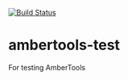 [![Build Status](https://travis-ci.org/hainm/ambertools-test.svg?branch=at17)](https://travis-ci.org/hainm/ambertools-test)

# ambertools-test
For testing AmberTools
